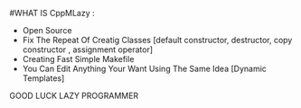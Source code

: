#WHAT IS CppMLazy :
- Open Source
- Fix The Repeat Of Creatig Classes [default constructor, destructor, copy constructor , assignment operator]
- Creating Fast Simple Makefile
- You Can Edit Anything Your Want Using The Same Idea [Dynamic Templates]




GOOD LUCK LAZY PROGRAMMER 
